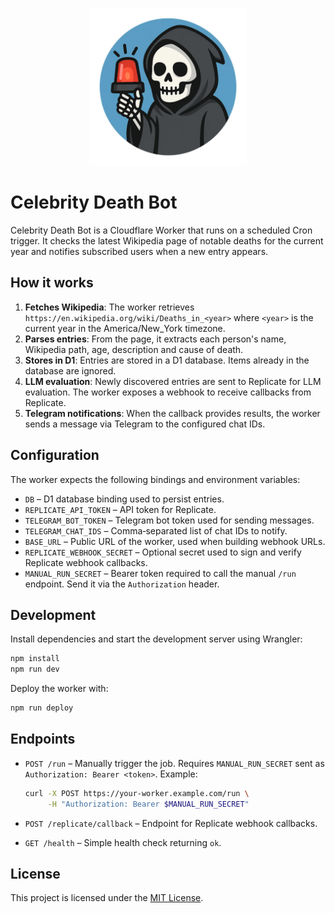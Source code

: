 <p align="center">
  <img src="public/Celebrity-Death-Bot.png" alt="Project Logo" width="50%" />
</p>

# Celebrity Death Bot

Celebrity Death Bot is a Cloudflare Worker that runs on a scheduled Cron trigger. It checks the latest Wikipedia page of notable deaths for the current year and notifies subscribed users when a new entry appears.

## How it works

1. **Fetches Wikipedia**: The worker retrieves `https://en.wikipedia.org/wiki/Deaths_in_<year>` where `<year>` is the current year in the America/New_York timezone.
2. **Parses entries**: From the page, it extracts each person's name, Wikipedia path, age, description and cause of death.
3. **Stores in D1**: Entries are stored in a D1 database. Items already in the database are ignored.
4. **LLM evaluation**: Newly discovered entries are sent to Replicate for LLM evaluation. The worker exposes a webhook to receive callbacks from Replicate.
5. **Telegram notifications**: When the callback provides results, the worker sends a message via Telegram to the configured chat IDs.

## Configuration

The worker expects the following bindings and environment variables:

- `DB` – D1 database binding used to persist entries.
- `REPLICATE_API_TOKEN` – API token for Replicate.
- `TELEGRAM_BOT_TOKEN` – Telegram bot token used for sending messages.
- `TELEGRAM_CHAT_IDS` – Comma‑separated list of chat IDs to notify.
- `BASE_URL` – Public URL of the worker, used when building webhook URLs.
- `REPLICATE_WEBHOOK_SECRET` – Optional secret used to sign and verify Replicate webhook callbacks.
- `MANUAL_RUN_SECRET` – Bearer token required to call the manual `/run` endpoint. Send it via the `Authorization` header.

## Development

Install dependencies and start the development server using Wrangler:

```bash
npm install
npm run dev
```

Deploy the worker with:

```bash
npm run deploy
```

## Endpoints

- `POST /run` – Manually trigger the job. Requires `MANUAL_RUN_SECRET` sent as `Authorization: Bearer <token>`.
  Example:

  ```bash
  curl -X POST https://your-worker.example.com/run \
       -H "Authorization: Bearer $MANUAL_RUN_SECRET"
  ```
- `POST /replicate/callback` – Endpoint for Replicate webhook callbacks.
- `GET /health` – Simple health check returning `ok`.

## License

This project is licensed under the [MIT License](LICENSE.md).

